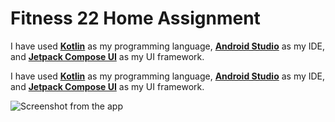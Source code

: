 # Fitness 22 Home Assignment

I have used <a href="https://kotlinlang.org/" target="_blank" rel="noopener noreferrer"><strong>Kotlin</strong></a> as my programming language, 
<a href="https://developer.android.com/studio" target="_blank" rel="noopener noreferrer"><strong>Android Studio</strong></a> as my IDE, and 
<a href="https://developer.android.com/compose" target="_blank" rel="noopener noreferrer"><strong>Jetpack Compose UI</strong></a> as my UI framework.


I have used [**Kotlin**](https://kotlinlang.org/) as my programming language, [**Android Studio**](https://developer.android.com/studio) as my IDE, and [**Jetpack Compose UI**](https://developer.android.com/compose) as my UI framework.

![Screenshot from the app](https://github.com/user-attachments/assets/1ebb7812-7ab5-4b6f-8ab9-8e4fda8d6df0)
